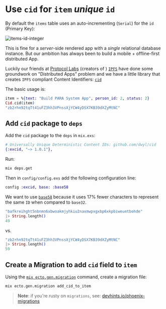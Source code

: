 # Use `cid` for `item` _unique_ `id`

By default the `items` table uses an auto-incrementing (`Serial`) 
for the `id` (Primary Key):

![items-id-integer](https://github.com/dwyl/mvp/assets/194400/d3020e53-2ad8-43ff-b0ed-95251ee21a87)

This is fine for a _server_-side rendered app 
with a _single_ relational database instance.
But our ambition has always been 
to build a mobile + offline-first distributed App.

Luckily our friends at 
[Protocol Labs]()
(creators of )
[`IPFS`](https://github.com/dwyl/learn-ipfs)
have done some groundwork on "Distributed Apps" problem
and we have a little library that creates `IPFS` compliant
Content Identifiers: 
[`cid`](https://github.com/dwyl/cid)

The basic usage is:

```elixir
item = %{text: "Build PARA System App", person_id: 2, status: 2}
Cid.cid(item)
"zb2rhn92tqTt41uFZ3hh3VPnssXjYCW4yDSX7KB39dXZyMtNC"
```


## Add `cid` package to `deps`

Add the `cid` package to the `deps` in `mix.exs`:

```elixir
# Universally Unique Deterministic Content IDs: github.com/dwyl/cid
{:excid, "~> 1.0.1"},
```

Run:
```sh
mix deps.get
```

Then in `config/config.exs` add the following configuration line:
```elixir
config :excid, base: :base58
```

We want to use 
[`base58`](https://github.com/dwyl/base58#why-base58)
because it uses 17% fewer characters to represent the same `ID` 
when compared to `base32`.

```elixir
"bafkreihght5nbnmn6xbwoakmjyhkiu2naxmwpxgxbp6xkpbiweuetbohde"
|> String.length()
49
```
vs.
```elixir
"zb2rhn92tqTt41uFZ3hh3VPnssXjYCW4yDSX7KB39dXZyMtNC"
|> String.length()
59
```

## Create a Migration to add `cid` field to `item`

Using the 
[`mix ecto.gen.migration`](https://hexdocs.pm/ecto_sql/Mix.Tasks.Ecto.Gen.Migration.html)
command, 
create a migration file:

```sh
mix ecto.gen.migration add_cid_to_item
```

> **Note**: if you're rusty on `migrations`,
see:
[devhints.io/phoenix-migrations](https://devhints.io/phoenix-migrations)